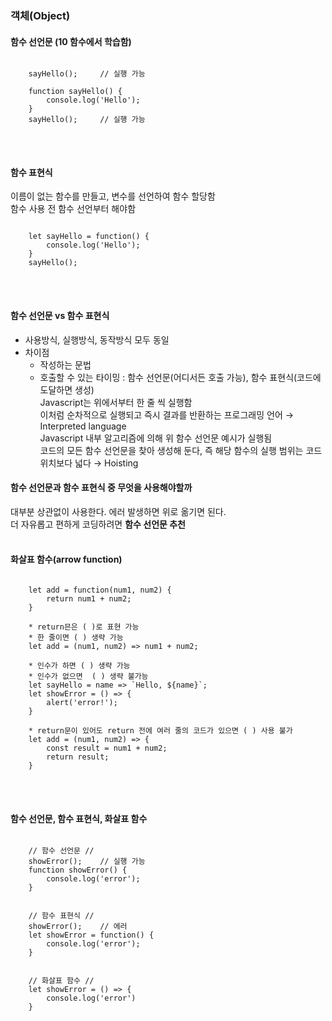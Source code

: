 ### 객체(Object)

#### 함수 선언문 (10 함수에서 학습함)   
<pre>
<code>
    sayHello();     // 실행 가능

    function sayHello() {
        console.log('Hello');
    }
    sayHello();     // 실행 가능
</code>
</pre>
<br>

#### 함수 표현식   
이름이 없는 함수를 만들고, 변수를 선언하여 함수 할당함   
함수 사용 전 함수 선언부터 해야함
<pre>
<code>
    let sayHello = function() {
        console.log('Hello');
    }
    sayHello();
</code>
</pre>
<br>

#### 함수 선언문 vs 함수 표현식   
- 사용방식, 실행방식, 동작방식 모두 동일
- 차이점
   * 작성하는 문법
   * 호출할 수 있는 타이밍 : 함수 선언문(어디서든 호출 가능), 함수 표현식(코드에 도달하면 생성)   
     Javascript는 위에서부터 한 줄 씩 실행함   
     이처럼 순차적으로 실행되고 즉시 결과를 반환하는 프로그래밍 언어  →  Interpreted language   
     Javascript 내부 알고리즘에 의해 위 함수 선언문 예시가 실행됨   
     코드의 모든 함수 선언문을 찾아 생성해 둔다, 즉 해당 함수의 실행 범위는 코드 위치보다 넓다  →  Hoisting

#### 함수 선언문과 함수 표현식 중 무엇을 사용해야할까
 대부분 상관없이 사용한다. 에러 발생하면 위로 옮기면 된다.    
 더 자유롭고 편하게 코딩하려면 **함수 선언문 추천**   
<br>

#### 화살표 함수(arrow function)
<pre>
<code>
    let add = function(num1, num2) {
        return num1 + num2;
    }

    * return믄은 ( )로 표현 가능
    * 한 줄이면 ( ) 생략 가능
    let add = (num1, num2) => num1 + num2;

    * 인수가 하면 ( ) 생략 가능
    * 인수가 없으면  ( ) 생략 불가능
    let sayHello = name => `Hello, ${name}`;
    let showError = () => {
        alert('error!');
    }

    * return문이 있어도 return 전에 여러 줄의 코드가 있으면 ( ) 사용 불가
    let add = (num1, num2) => {
        const result = num1 + num2;
        return result;
    }
</code>
</pre>
<br>

#### 함수 선언문, 함수 표현식, 화살표 함수
<pre>
<code>
    // 함수 선언문 //
    showError();    // 실행 가능
    function showError() {
        console.log('error');
    }


    // 함수 표현식 //
    showError();    // 에러
    let showError = function() {
        console.log('error');
    }


    // 화살표 함수 //
    let showError = () => {
        console.log('error')
    }

    

</code>
</pre>
<br>
